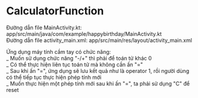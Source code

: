 # CalculatorFunction

Đường dẫn file MainActivity.kt: app/src/main/java/com/example/happybirthday/MainActivity.kt  
Đường dẫn file activity_main.xml: app/src/main/res/layout/activity_main.xml  

Ứng dụng máy tính cầm tay có chức năng:  
_ Muốn sử dụng chức năng "-/+" thì phải để toán tử khác 0  
_ Có thể thực hiện liên tục toán tử mà không cần ấn "="  
_ Sau khi ấn "=", ứng dụng sẽ lưu kết quả như là operator 1, rồi người dùng có thể tiếp tục thực hiện phép tính mới  
_ Muốn thực hiện một phép tính mới sau khi ấn "=", ta phải sử dụng "C" để reset  
